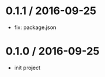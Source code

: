 
0.1.1 / 2016-09-25
==================

  * fix: package.json

0.1.0 / 2016-09-25
==================
  * init project

